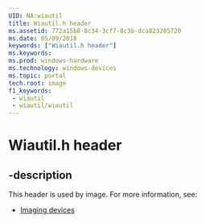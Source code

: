 ```yaml
---
UID: NA:wiautil
title: Wiautil.h header
ms.assetid: 772a15b8-8c34-3cf7-8c3b-dca823285720
ms.date: 05/09/2018
keywords: ["Wiautil.h header"]
ms.keywords: 
ms.prod: windows-hardware
ms.technology: windows-devices
ms.topic: portal
tech.root: image
f1_keywords:
 - wiautil
 - wiautil/wiautil
---
```


# Wiautil.h header


## -description

This header is used by image. For more information, see:

- [Imaging devices](../_image/index.md)

